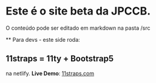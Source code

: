 # Este é o site beta da JPCCB. 

O conteúdo pode ser editado em markdown na pasta /src




** Para devs - este side roda:  
## 11straps = 11ty + Bootstrap5
na netlify. 
**Live Demo**: <a href="https://11straps.com" target="_blank">11straps.com</a>
